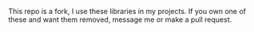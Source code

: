 This repo is a fork, I use these libraries in my projects. If you own one of these and want them removed, message me or make a pull request.
